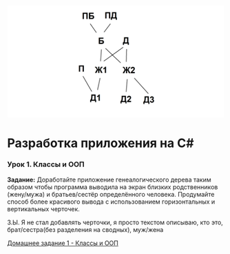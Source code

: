 ![Лекция 1 - Классы и ООП](./img/Деревце.png)
# Разработка приложения на C#
### Урок 1. Классы и ООП

**Задание:** Доработайте приложение генеалогического дерева таким образом чтобы программа выводила на экран близких родственников (жену/мужа) и братьев/сестёр определённого человека. Продумайте способ более красивого вывода с использованием горизонтальных и вертикальных черточек.

З.Ы. Я не стал добавлять черточки, я просто текстом описываю, кто это, брат/сестра(без разделения на сводных), муж/жена
    
[Домашнее задание 1 - Классы и ООП](../../Seminars/Seminar1/Program.cs)